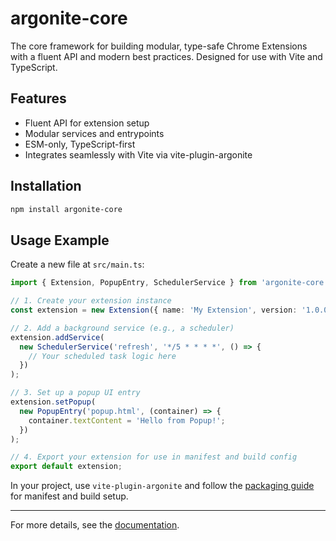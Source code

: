 # argonite-core

The core framework for building modular, type-safe Chrome Extensions with a fluent API and modern best practices. Designed for use with Vite and TypeScript.

## Features
- Fluent API for extension setup
- Modular services and entrypoints
- ESM-only, TypeScript-first
- Integrates seamlessly with Vite via vite-plugin-argonite

## Installation

```bash
npm install argonite-core
```


## Usage Example

Create a new file at `src/main.ts`:

```ts
import { Extension, PopupEntry, SchedulerService } from 'argonite-core';

// 1. Create your extension instance
const extension = new Extension({ name: 'My Extension', version: '1.0.0' });

// 2. Add a background service (e.g., a scheduler)
extension.addService(
  new SchedulerService('refresh', '*/5 * * * *', () => {
    // Your scheduled task logic here
  })
);

// 3. Set up a popup UI entry
extension.setPopup(
  new PopupEntry('popup.html', (container) => {
    container.textContent = 'Hello from Popup!';
  })
);

// 4. Export your extension for use in manifest and build config
export default extension;
```

In your project, use `vite-plugin-argonite` and follow the [packaging guide](./docs/07-packaging.md) for manifest and build setup.

---

For more details, see the [documentation](./docs/).
